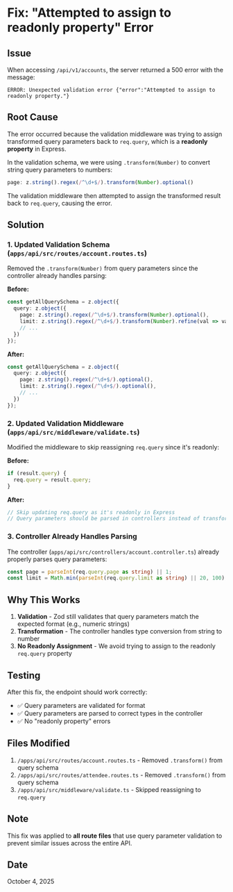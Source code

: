 # Fix: "Attempted to assign to readonly property" Error

## Issue
When accessing `/api/v1/accounts`, the server returned a 500 error with the message:
```
ERROR: Unexpected validation error {"error":"Attempted to assign to readonly property."}
```

## Root Cause
The error occurred because the validation middleware was trying to assign transformed query parameters back to `req.query`, which is a **readonly property** in Express.

In the validation schema, we were using `.transform(Number)` to convert string query parameters to numbers:
```typescript
page: z.string().regex(/^\d+$/).transform(Number).optional()
```

The validation middleware then attempted to assign the transformed result back to `req.query`, causing the error.

## Solution

### 1. Updated Validation Schema (`apps/api/src/routes/account.routes.ts`)
Removed the `.transform(Number)` from query parameters since the controller already handles parsing:

**Before:**
```typescript
const getAllQuerySchema = z.object({
  query: z.object({
    page: z.string().regex(/^\d+$/).transform(Number).optional(),
    limit: z.string().regex(/^\d+$/).transform(Number).refine(val => val <= 100).optional(),
    // ...
  })
});
```

**After:**
```typescript
const getAllQuerySchema = z.object({
  query: z.object({
    page: z.string().regex(/^\d+$/).optional(),
    limit: z.string().regex(/^\d+$/).optional(),
    // ...
  })
});
```

### 2. Updated Validation Middleware (`apps/api/src/middleware/validate.ts`)
Modified the middleware to skip reassigning `req.query` since it's readonly:

**Before:**
```typescript
if (result.query) {
  req.query = result.query;
}
```

**After:**
```typescript
// Skip updating req.query as it's readonly in Express
// Query parameters should be parsed in controllers instead of transformed in validation
```

### 3. Controller Already Handles Parsing
The controller (`apps/api/src/controllers/account.controller.ts`) already properly parses query parameters:
```typescript
const page = parseInt(req.query.page as string) || 1;
const limit = Math.min(parseInt(req.query.limit as string) || 20, 100);
```

## Why This Works
1. **Validation** - Zod still validates that query parameters match the expected format (e.g., numeric strings)
2. **Transformation** - The controller handles type conversion from string to number
3. **No Readonly Assignment** - We avoid trying to assign to the readonly `req.query` property

## Testing
After this fix, the endpoint should work correctly:
- ✅ Query parameters are validated for format
- ✅ Query parameters are parsed to correct types in the controller
- ✅ No "readonly property" errors

## Files Modified
1. `/apps/api/src/routes/account.routes.ts` - Removed `.transform()` from query schema
2. `/apps/api/src/routes/attendee.routes.ts` - Removed `.transform()` from query schema
3. `/apps/api/src/middleware/validate.ts` - Skipped reassigning to `req.query`

## Note
This fix was applied to **all route files** that use query parameter validation to prevent similar issues across the entire API.

## Date
October 4, 2025
